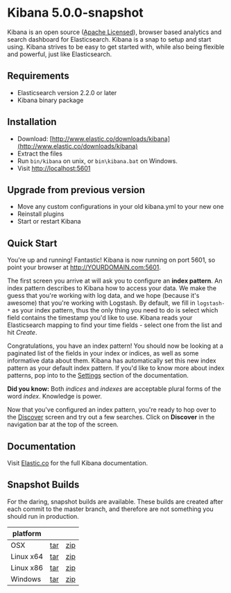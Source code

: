 # Kibana 5.0.0-snapshot

Kibana is an open source ([Apache Licensed](https://github.com/elastic/kibana/blob/master/LICENSE.md)), browser based analytics and search dashboard for Elasticsearch. Kibana is a snap to setup and start using. Kibana strives to be easy to get started with, while also being flexible and powerful, just like Elasticsearch.

## Requirements

- Elasticsearch version 2.2.0 or later
- Kibana binary package

## Installation

* Download: [http://www.elastic.co/downloads/kibana](http://www.elastic.co/downloads/kibana)
* Extract the files
* Run `bin/kibana` on unix, or `bin\kibana.bat` on Windows.
* Visit [http://localhost:5601](http://localhost:5601)


## Upgrade from previous version

* Move any custom configurations in your old kibana.yml to your new one
* Reinstall plugins
* Start or restart Kibana

## Quick Start

You're up and running! Fantastic! Kibana is now running on port 5601, so point your browser at http://YOURDOMAIN.com:5601.

The first screen you arrive at will ask you to configure an **index pattern**. An index pattern describes to Kibana how to access your data. We make the guess that you're working with log data, and we hope (because it's awesome) that you're working with Logstash. By default, we fill in `logstash-*` as your index pattern, thus the only thing you need to do is select which field contains the timestamp you'd like to use. Kibana reads your Elasticsearch mapping to find your time fields - select one from the list and hit *Create*.

Congratulations, you have an index pattern! You should now be looking at a paginated list of the fields in your index or indices, as well as some informative data about them. Kibana has automatically set this new index pattern as your default index pattern. If you'd like to know more about index patterns, pop into to the [Settings](#settings) section of the documentation.

**Did you know:** Both *indices* and *indexes* are acceptable plural forms of the word *index*. Knowledge is power.

Now that you've configured an index pattern, you're ready to hop over to the [Discover](#discover) screen and try out a few searches. Click on **Discover** in the navigation bar at the top of the screen.

## Documentation

Visit [Elastic.co](http://www.elastic.co/guide/en/kibana/current/index.html) for the full Kibana documentation.

## Snapshot Builds

For the daring, snapshot builds are available. These builds are created after each commit to the master branch, and therefore are not something you should run in production.

| platform |  |  |
| --- | --- | --- |
| OSX | [tar](http://download.elastic.co/kibana/kibana-snapshot/kibana-5.0.0-snapshot-darwin-x64.tar.gz) | [zip](http://download.elastic.co/kibana/kibana-snapshot/kibana-5.0.0-snapshot-darwin-x64.zip) |
| Linux x64 | [tar](http://download.elastic.co/kibana/kibana-snapshot/kibana-5.0.0-snapshot-linux-x64.tar.gz) | [zip](http://download.elastic.co/kibana/kibana-snapshot/kibana-5.0.0-snapshot-linux-x64.zip) |
| Linux x86 | [tar](http://download.elastic.co/kibana/kibana-snapshot/kibana-5.0.0-snapshot-linux-x86.tar.gz) | [zip](http://download.elastic.co/kibana/kibana-snapshot/kibana-5.0.0-snapshot-linux-x86.zip) |
| Windows | [tar](http://download.elastic.co/kibana/kibana-snapshot/kibana-5.0.0-snapshot-windows.tar.gz) | [zip](http://download.elastic.co/kibana/kibana-snapshot/kibana-5.0.0-snapshot-windows.zip) |
